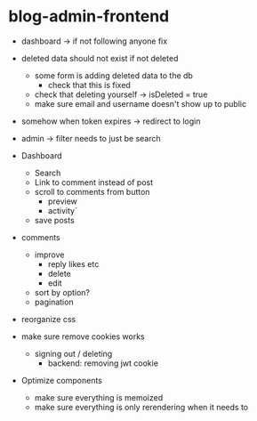 # blog-admin-frontend

- dashboard -> if not following anyone fix

- deleted data should not exist if not deleted

  - some form is adding deleted data to the db
    - check that this is fixed
  - check that deleting yourself -> isDeleted = true
  - make sure email and username doesn't show up to public

- somehow when token expires -> redirect to login
- admin -> filter needs to just be search

- Dashboard

  - Search
  - Link to comment instead of post
  - scroll to comments from button
    - preview
    - activity`
  - save posts

- comments

  - improve
    - reply likes etc
    - delete
    - edit
  - sort by option?
  - pagination

- reorganize css
- make sure remove cookies works
  - signing out / deleting
    - backend: removing jwt cookie
- Optimize components
  - make sure everything is memoized
  - make sure everything is only rerendering when it needs to
